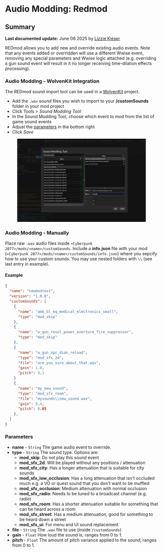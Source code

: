 # Audio Modding: Redmod

## Summary <a href="#summary" id="summary"></a>

**Last documented update:** June 06 2025 by [Lizzie Kieser](https://app.gitbook.com/u/T87dp3CmmkfQfjAnlwvPxLhqCnV2)

REDmod allows you to add new and override existing audio events. Note that any events added or overridden will use a different Wwise event, removing any special parameters and Wwise logic attached (e.g. overriding a gun sound event will result in it no longer receiving time-dilation effects processing).

### Audio Modding - WolvenKit Integration

The REDmod sound import tool can be used in a [WolvenKit](https://github.com/WolvenKit/Wolvenkit) project.

* Add the `.wav` sound files you wish to import to your **/customSounds** folder in your mod project
* Click Tools > _Sound Modding Tool_
* In the Sound Modding Tool, choose which event to mod from the list of game sound events
* Adjust the [parameters](audio-modding.md#parameters) in the bottom right
* Click _Save_

<figure><img src="../../../.gitbook/assets/WolvenKit_soundmodding.jpg" alt=""><figcaption></figcaption></figure>

### Audio Modding - Manually

Place raw `.wav` audio files inside `<Cyberpunk 2077>/mods/<name>/customSounds`. Include a **info.json** file with your mod (`<Cyberpunk 2077>/mods/<name>/customSounds/info.json`) where you sepcify how to use your custom sounds. You may use nested folders with `\\` (see last entry in example).

#### Example

```json
{
  "name": "newmodtest",
  "version": "1.0.0",
  "customSounds": [
    {
      "name": "amb_bl_eq_medical_electronics_small",
      "type": "mod_skip"
    },
    {
      "name": "w_gun_revol_power_overture_fire_suppressor",
      "type": "mod_skip"
    },
    {
      "name": "w_gun_npc_dian_reload",
      "type": "mod_sfx_2d",
      "file": "are_you_sure_about_that.wav",
      "gain": 1.0,
      "pitch": 0.1
    }
    {
      "name": "my_new_sound",
      "type": "mod_sfx_room",
      "file": "mysounds\\new_sound.wav",
      "gain": 0.4,
      "pitch": 0.05
    },
  ]
}
```

### Parameters

* **name** - `String` The game audio event to override.&#x20;
* **type** - `String` The sound type. Options are:
  * **mod\_skip**: Do not play this sound event
  * **mod\_sfx\_2d**: Will be played without any positions / attenuation
  * **mod\_sfx\_city**: Has a longer attenuation that is suitable for city sounds
  * **mod\_sfx\_low\_occlusion**: Has a long attenuation that isn't occluded much e.g. a VO or quest sound that you don't want to be muffled
  * **mod\_sfx\_occlusion**: Medium attenuation with normal occlusion
  * **mod\_sfx\_radio**: Needs to be tuned to a broadcast channel (e.g. radio)
  * **mod\_sfx\_room**: Has a shorter attenuation suitable for something that can be heard across a room
  * **mod\_sfx\_street**: Has a medium attenuation, good for something to be heard down a street
  * **mod\_sfx\_ui**: For menu and UI sound replacement
* **file** - `String` The `.wav` file to use (inside `/customSounds`)
* **gain** - `Float` How loud the sound is; ranges from 0 to 1.
* **pitch** - `Float` The amount of pitch variance applied to the sound; ranges from 0 to 1.

